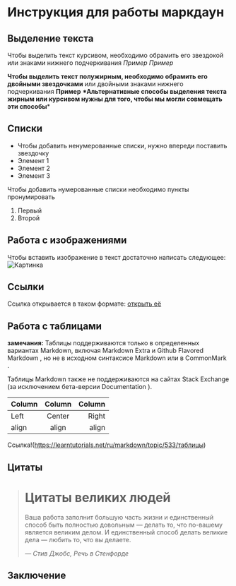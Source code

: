 # Инструкция для работы маркдаун

## Выделение текста

Чтобы выделить текст курсивом, необходимо обрамить его звездокой или знаками нижнего подчеркивания *Пример*
_Пример_

**Чтобы выделить текст полужирным, необходимо обрамить его двойными звездочками** или двойными знаками нижнего подчеркивания
__Пример__
__*Альтернативные способы выделения текста жирным или курсивом нужны для того, чтобы мы могли совмещать эти способы__*

## Списки
* Чтобы добавить ненумерованные списки, нужно впереди поставить звездочку
* Элемент 1
* Элемент 2
* Элемент 3

Чтобы добавить нумерованные списки необходимо пункты пронумировать
1. Первый
2. Второй

## Работа с изображениями

Чтобы вставить изображение в текст достаточно написать следующее: ![Картинка](1.jpg)

## Ссылки
Ссылка открывается в  таком формате:
[открыть её](https://doka.guide)

## Работа с таблицами   
**замечания:**
Таблицы поддерживаются только в определенных вариантах Markdown, включая Markdown Extra и Github Flavored Markdown , но не в исходном синтаксисе Markdown или в CommonMark .

Таблицы Markdown также не поддерживаются на сайтах Stack Exchange (за исключением бета-версии Documentation ).

Column | Column | Column
:----- | :----: | -----:
Left   | Center | Right
align  | align  | align

Ссылка!(https://learntutorials.net/ru/markdown/topic/533/таблицы)


## Цитаты
> # Цитаты великих людей
> Ваша работа заполнит большую часть жизни и единственный способ быть
> полностью довольным — делать то, что по-вашему является великим делом.
> И единственный способ делать великие дела — любить то, что вы делаете.
>
> *— Стив Джобс, Речь в Стенфорде*

## Заключение